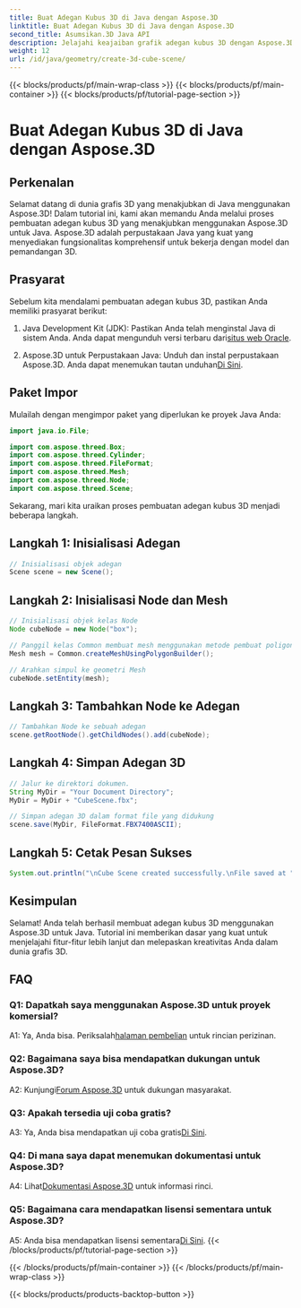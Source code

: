 ```yaml
---
title: Buat Adegan Kubus 3D di Java dengan Aspose.3D
linktitle: Buat Adegan Kubus 3D di Java dengan Aspose.3D
second_title: Asumsikan.3D Java API
description: Jelajahi keajaiban grafik adegan kubus 3D dengan Aspose.3D untuk Java. Ciptakan pemandangan menakjubkan dengan mudah.
weight: 12
url: /id/java/geometry/create-3d-cube-scene/
---
```


{{< blocks/products/pf/main-wrap-class >}}
{{< blocks/products/pf/main-container >}}
{{< blocks/products/pf/tutorial-page-section >}}

# Buat Adegan Kubus 3D di Java dengan Aspose.3D

## Perkenalan

Selamat datang di dunia grafis 3D yang menakjubkan di Java menggunakan Aspose.3D! Dalam tutorial ini, kami akan memandu Anda melalui proses pembuatan adegan kubus 3D yang menakjubkan menggunakan Aspose.3D untuk Java. Aspose.3D adalah perpustakaan Java yang kuat yang menyediakan fungsionalitas komprehensif untuk bekerja dengan model dan pemandangan 3D.

## Prasyarat

Sebelum kita mendalami pembuatan adegan kubus 3D, pastikan Anda memiliki prasyarat berikut:

1.  Java Development Kit (JDK): Pastikan Anda telah menginstal Java di sistem Anda. Anda dapat mengunduh versi terbaru dari[situs web Oracle](https://www.oracle.com/java/).

2.  Aspose.3D untuk Perpustakaan Java: Unduh dan instal perpustakaan Aspose.3D. Anda dapat menemukan tautan unduhan[Di Sini](https://releases.aspose.com/3d/java/).

## Paket Impor

Mulailah dengan mengimpor paket yang diperlukan ke proyek Java Anda:

```java
import java.io.File;

import com.aspose.threed.Box;
import com.aspose.threed.Cylinder;
import com.aspose.threed.FileFormat;
import com.aspose.threed.Mesh;
import com.aspose.threed.Node;
import com.aspose.threed.Scene;
```

Sekarang, mari kita uraikan proses pembuatan adegan kubus 3D menjadi beberapa langkah.

## Langkah 1: Inisialisasi Adegan

```java
// Inisialisasi objek adegan
Scene scene = new Scene();
```

## Langkah 2: Inisialisasi Node dan Mesh

```java
// Inisialisasi objek kelas Node
Node cubeNode = new Node("box");

// Panggil kelas Common membuat mesh menggunakan metode pembuat poligon untuk menyetel instance mesh
Mesh mesh = Common.createMeshUsingPolygonBuilder();

// Arahkan simpul ke geometri Mesh
cubeNode.setEntity(mesh);
```

## Langkah 3: Tambahkan Node ke Adegan

```java
// Tambahkan Node ke sebuah adegan
scene.getRootNode().getChildNodes().add(cubeNode);
```

## Langkah 4: Simpan Adegan 3D

```java
// Jalur ke direktori dokumen.
String MyDir = "Your Document Directory";
MyDir = MyDir + "CubeScene.fbx";

// Simpan adegan 3D dalam format file yang didukung
scene.save(MyDir, FileFormat.FBX7400ASCII);
```

## Langkah 5: Cetak Pesan Sukses

```java
System.out.println("\nCube Scene created successfully.\nFile saved at " + MyDir);
```

## Kesimpulan

Selamat! Anda telah berhasil membuat adegan kubus 3D menggunakan Aspose.3D untuk Java. Tutorial ini memberikan dasar yang kuat untuk menjelajahi fitur-fitur lebih lanjut dan melepaskan kreativitas Anda dalam dunia grafis 3D.

## FAQ

### Q1: Dapatkah saya menggunakan Aspose.3D untuk proyek komersial?

 A1: Ya, Anda bisa. Periksalah[halaman pembelian](https://purchase.aspose.com/buy) untuk rincian perizinan.

### Q2: Bagaimana saya bisa mendapatkan dukungan untuk Aspose.3D?

 A2: Kunjungi[Forum Aspose.3D](https://forum.aspose.com/c/3d/18) untuk dukungan masyarakat.

### Q3: Apakah tersedia uji coba gratis?

 A3: Ya, Anda bisa mendapatkan uji coba gratis[Di Sini](https://releases.aspose.com/).

### Q4: Di mana saya dapat menemukan dokumentasi untuk Aspose.3D?

 A4: Lihat[Dokumentasi Aspose.3D](https://reference.aspose.com/3d/java/) untuk informasi rinci.

### Q5: Bagaimana cara mendapatkan lisensi sementara untuk Aspose.3D?

 A5: Anda bisa mendapatkan lisensi sementara[Di Sini](https://purchase.aspose.com/temporary-license/).
{{< /blocks/products/pf/tutorial-page-section >}}

{{< /blocks/products/pf/main-container >}}
{{< /blocks/products/pf/main-wrap-class >}}

{{< blocks/products/products-backtop-button >}}
